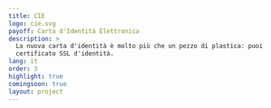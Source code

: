```yaml
---
title: CIE
logo: cie.svg
payoff: Carta d'Identità Elettronica
description: >
  La nuova carta d'identità è molto più che un pezzo di plastica: puoi comunicarci via NFC, per usarla per varchi d'ingresso o come
  certificato SSL d'identità.
lang: it
order: 3
highlight: true
comingsoon: true
layout: project
---
```

